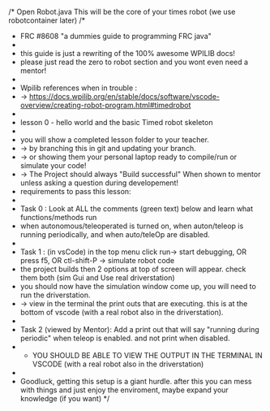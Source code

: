 /* Open Robot.java This will be the core of your times robot (we use robotcontainer later)
 /*
 * FRC #8608 "a dummies guide to programming FRC java"
 * 
 * this guide is just a rewriting of the 100% awesome WPILIB docs! 
 * please just read the zero to robot section and you wont even need a mentor! 
 * 
 * Wpilib references when in trouble :
 * -> https://docs.wpilib.org/en/stable/docs/software/vscode-overview/creating-robot-program.html#timedrobot
 * 
 * lesson 0 - hello world and the basic Timed robot skeleton
 * 
 * you will show a completed lesson folder to your teacher. 
 * -> by branching this in git and updating your branch. 
 * -> or showing them your personal laptop ready to compile/run or simulate your code!
 * -> The Project should always "Build successful" When shown to mentor unless asking a question during developement!
 * requirements to pass this lesson:
 * 
 * Task 0 : Look at ALL the comments (green text) below and learn what functions/methods run 
 *  when  autonomous/teleoperated is turned on, when auton/teleop is running periodically, and when auto/teleOp are disabled. 
 * 
 * Task 1 : (in vsCode) in the top menu click run-> start debugging, OR press f5, OR ctl-shift-P -> simulate robot code
 *  the project builds then 2 options at top of screen will appear. check them both (sim Gui and Use real driverstation)
 *  you should now have the simulation window come up, you will need to run the driverstation.
 *  -> view in the terminal the print outs that are executing. this is at the bottom of vscode (with a real robot also in the driverstation).
 * 
 * Task 2 (viewed by Mentor): Add a print out that will say "running during periodic" when teleop is enabled. and not print when disabled.
 *  - YOU SHOULD BE ABLE TO VIEW THE OUTPUT IN THE TERMINAL IN VSCODE (with a real robot also in the driverstation)
 * 
 * Goodluck, getting this setup is a giant hurdle. after this you can mess with things and just enjoy the enviroment, maybe expand your knowledge (if you want)
*/